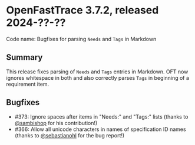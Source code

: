 # OpenFastTrace 3.7.2, released 2024-??-??

Code name: Bugfixes for parsing `Needs` and `Tags` in Markdown

## Summary

This release fixes parsing of `Needs` and `Tags` entries in Markdown. OFT now ignores whitespace in both and also correctly parses `Tags` in beginning of a requirement item.

## Bugfixes

* #373: Ignore spaces after items in "Needs:" and "Tags:" lists (thanks to [@sambishop](https://github.com/sambishop) for his contribution!)
* #366: Allow all unicode characters in names of specification ID names (thanks to [@sebastianohl](https://github.com/sebastianohl) for the bug report!)
